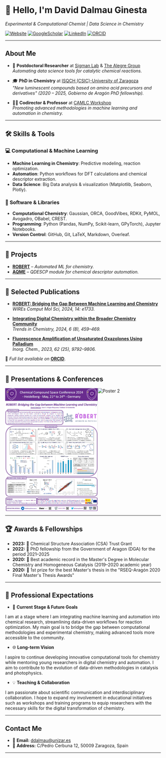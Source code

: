 # 👋 Hello, I'm David Dalmau Ginesta

*Experimental & Computational Chemist | Data Science in Chemistry*

[![Website](https://img.shields.io/badge/Website-thealegregroup.com-blue)](http://www.thealegregroup.com)
[![GoogleScholar](https://img.shields.io/badge/GoogleScholar-DavidDalmauGinesta-blue)](https://scholar.google.com/citations?user=3hcCobcAAAAJ)
[![LinkedIn](https://img.shields.io/badge/LinkedIn-DavidDalmauGinesta-blue)](https://www.linkedin.com/in/david-dalmau-ginesta-003258105/)
[![ORCID](https://img.shields.io/badge/ORCID-0000--0002--2506--6546-green)](https://orcid.org/0000-0002-2506-6546)

---

## About Me

- 🧪 **Postdoctoral Researcher** at [Sigman Lab](https://www.sigmanlab.com/) & [The Alegre Group](https://thealegregroup.com/)  
  *Automating data science tools for catalytic chemical reactions.*

- 🎓 **PhD in Chemistry** at [ISQCH (CSIC)-University of Zaragoza](http://www.isqch.unizar-csic.es/)  
  *"New luminescent compounds based on amino acid precursors and derivatives" (2020 – 2025, Gobierno de Aragón PhD fellowship).*

- 👨‍🏫 **Codirector & Professor** at [CAMLC Workshop](https://camlcworkshop.github.io/)  
  *Promoting advanced methodologies in machine learning and automation in chemistry.*

---

## 🛠 Skills & Tools

### 💻 **Computational & Machine Learning**
- **Machine Learning in Chemistry**: Predictive modeling, reaction optimization.
- **Automation**: Python workflows for DFT calculations and chemical descriptor extraction.
- **Data Science**: Big Data analysis & visualization (Matplotlib, Seaborn, Plotly).

### 🔧 **Software & Libraries**
- **Computational Chemistry**: Gaussian, ORCA, GoodVibes, RDKit, PyMOL, Avogadro, OBabel, CREST.
- **Programming**: Python (Pandas, NumPy, Scikit-learn, GPyTorch), Jupyter Notebooks.
- **Version Control**: GitHub, Git, LaTeX, Markdown, Overleaf.

---

## 🚀 Projects

- **[ROBERT](https://robert.readthedocs.io/en/latest/)** – *Automated ML for chemistry.*
- **[AQME](https://aqme.readthedocs.io/)** – *QDESCP module for chemical descriptor automation.*

---

## 📜 Selected Publications

- **[ROBERT: Bridging the Gap Between Machine Learning and Chemistry](https://wires.onlinelibrary.wiley.com/doi/full/10.1002/wcms.1733)**  
  *WIREs Comput Mol Sci, 2024, 14: e1733.*

- **[Integrating Digital Chemistry within the Broader Chemistry Community](https://www.cell.com/trends/chemistry/abstract/S2589-5974(24)00117-5)**  
  *Trends in Chemistry, 2024, 6 (8), 459–469.*

- **[Fluorescence Amplification of Unsaturated Oxazolones Using Palladium](https://pubs.acs.org/doi/full/10.1021/acs.inorgchem.3c00601)**  
  *Inorg. Chem., 2023, 62 (25), 9792–9806.*

📖 *Full list available on* **[ORCID](https://orcid.org/0000-0002-2506-6546)**.

---

## 🎤 Presentations & Conferences

   <div style="display: flex; justify-content: space-between;">
     <img src="https://github.com/ddgunizar/Images/blob/main/Screenshot%202025-03-25%20095924.png" alt="Poster 1" width="300"/>
     <img src="https://https://github.com/ddgunizar/Images/blob/main/Screenshot%202025-03-25%20101639.png" alt="Poster 2" width="300"/>
   </div>

---

## 🏆 Awards & Fellowships

- **2023:** 🥇 Chemical Structure Association (CSA) Trust Grant  
- **2022:** 🏅 PhD fellowship from the Government of Aragon (DGA) for the period 2021–2025  
- **2020:** 🥇 Best academic record in the Master's Degree in Molecular Chemistry and Homogeneous Catalysis (2019–2020 academic year)  
- **2020:** 🏅 1st prize for the best Master's thesis in the "RSEQ-Aragón 2020 Final Master's Thesis Awards"

---

## 🎯 Professional Expectations

- 🚀 **Current Stage & Future Goals**

I am at a stage where I am integrating machine learning and automation into chemical research, streamlining data-driven workflows for reaction optimization. My main goal is to bridge the gap between computational methodologies and experimental chemistry, making advanced tools more accessible to the community.

- 🌐 **Long-term Vision**

I aspire to continue developing innovative computational tools for chemistry while mentoring young researchers in digital chemistry and automation. I aim to contribute to the evolution of data-driven methodologies in catalysis and photophysics.

- 💡 **Teaching & Collaboration**

I am passionate about scientific communication and interdisciplinary collaboration. I hope to expand my involvement in educational initiatives such as workshops and training programs to equip researchers with the necessary skills for the digital transformation of chemistry.

---

## Contact Me

- 📧 **Email:** [ddalmau@unizar.es](mailto:ddalmau@unizar.es)  
- 📍 **Address:** C/Pedro Cerbuna 12, 50009 Zaragoza, Spain

---
